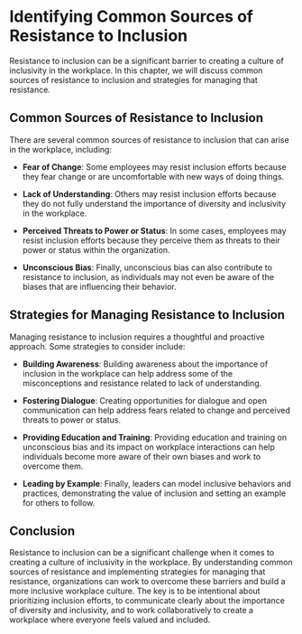 Identifying Common Sources of Resistance to Inclusion
==================================================================================================

Resistance to inclusion can be a significant barrier to creating a culture of inclusivity in the workplace. In this chapter, we will discuss common sources of resistance to inclusion and strategies for managing that resistance.

Common Sources of Resistance to Inclusion
-----------------------------------------

There are several common sources of resistance to inclusion that can arise in the workplace, including:

* **Fear of Change**: Some employees may resist inclusion efforts because they fear change or are uncomfortable with new ways of doing things.

* **Lack of Understanding**: Others may resist inclusion efforts because they do not fully understand the importance of diversity and inclusivity in the workplace.

* **Perceived Threats to Power or Status**: In some cases, employees may resist inclusion efforts because they perceive them as threats to their power or status within the organization.

* **Unconscious Bias**: Finally, unconscious bias can also contribute to resistance to inclusion, as individuals may not even be aware of the biases that are influencing their behavior.

Strategies for Managing Resistance to Inclusion
-----------------------------------------------

Managing resistance to inclusion requires a thoughtful and proactive approach. Some strategies to consider include:

* **Building Awareness**: Building awareness about the importance of inclusion in the workplace can help address some of the misconceptions and resistance related to lack of understanding.

* **Fostering Dialogue**: Creating opportunities for dialogue and open communication can help address fears related to change and perceived threats to power or status.

* **Providing Education and Training**: Providing education and training on unconscious bias and its impact on workplace interactions can help individuals become more aware of their own biases and work to overcome them.

* **Leading by Example**: Finally, leaders can model inclusive behaviors and practices, demonstrating the value of inclusion and setting an example for others to follow.

Conclusion
----------

Resistance to inclusion can be a significant challenge when it comes to creating a culture of inclusivity in the workplace. By understanding common sources of resistance and implementing strategies for managing that resistance, organizations can work to overcome these barriers and build a more inclusive workplace culture. The key is to be intentional about prioritizing inclusion efforts, to communicate clearly about the importance of diversity and inclusivity, and to work collaboratively to create a workplace where everyone feels valued and included.
